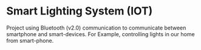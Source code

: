 # Smart Lighting System (IOT)
Project using Bluetooth (v2.0) communication to communicate between smartphone and smart-devices. For Example, controlling lights in our home from smart-phone.
